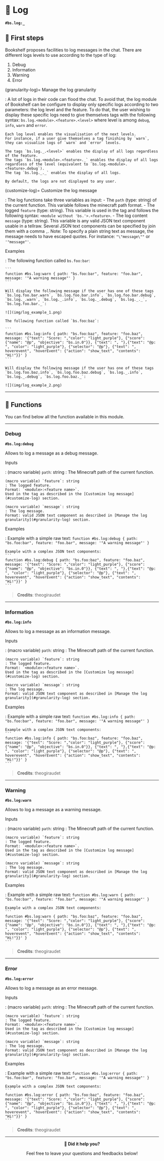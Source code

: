 # 📄 Log

**`#bs.log:_`**

## 👶 First steps

Bookshelf proposes facilities to log messages in the chat.
There are different logs levels to use according to the type of log:
1. Debug
2. Information
3. Warning
4. Error

(granularity-log)=
Manage the log granularity

:   A lot of logs in their code can flood the chat.
    To avoid that, the log module of Bookshelf can be configure to display only specific logs according to two parameters: the log level and the feature.
    To do that, the user wishing to display these specific logs need to give themselves tags with the following syntax: `bs.log.<module>.<feature>.<level>` where level is among `debug`, `info`, `warn` and `error`.

    Each log level enables the visualisation of the next levels.
    For instance, if a user give themselves a tag finishing by `warn`, they can visualize logs of `warn` and `error` levels.

    The tags `bs.log._.<level>` enables the display of all logs regardless of the feature.
    The tags `bs.log.<module>.<feature>._` enables the display of all logs regardless of the level (equivalent to `bs.log.<module>.<feature>.debug`).
    The tag `bs.log._._` enables the display of all logs.

    By default, the logs are not displayed to any user.

(customize-log)=
Customize the log message

:   The log functions take three variables as input:
    - The `path` (type: string) of the current function.
    This variable follows the minecraft path format.
    - The logged `feature` (type: string).
    This variable is used in the tag and follows the following syntax: `<module without 'bs.'>.<feature>`.
    - The log content `message` (type: string).
    This variable is any valid JSON text component usable in a tellraw.
    Several JSON text components can be specified by join them with a comma `,`.
    Note: To specify a plain string text as message, the message needs to have escaped quotes.
    For instance: `"\"message\""` or `'"message"'`.

Examples

:   The following function called `bs.foo:bar`:

    ```
    function #bs.log:warn { path: "bs.foo:bar", feature: "foo.bar", message: '"A warning message"' }
    ```

    Will display the following message if the user has one of these tags `bs.log.foo.bar.warn`, `bs.log.foo.bar.info`, `bs.log.foo.bar.debug`, `bs.log._.warn`, `bs.log._.info`, `bs.log._.debug`, `bs.log._._`, `bs.log.foo.bar._`:

    ![](img/log_example_1.png)

    The following function called `bs.foo:baz`:

    ```
    function #bs.log:info { path: "bs.foo:baz", feature: "foo.baz", message: '{"text": "Score: ","color": "light_purple"}, {"score": {"name": "@p", "objective": "bs.in.0"}}, {"text": ", "},{"text": "@p: ", "color": "light_purple"}, {"selector": "@p"}, {"text": ", hoverevent", "hoverEvent": {"action": "show_text", "contents": "Hi!"}}' }
    ```

    Will display the following message if the user has one of these tags `bs.log.foo.baz.info`, `bs.log.foo.baz.debug`, `bs.log._.info`, `bs.log._.debug`, `bs.log.foo.baz._`:

    ![](img/log_example_2.png)

---

## 🔧 Functions

You can find below all the function available in this module.

---

### Debug

**`#bs.log:debug`**

Allows to log a message as a debug message.

Inputs

:   (macro variable) `path`: string
    : The Minecraft path of the current function.

    (macro variable) `feature`: string
    : The logged feature.
    Format: `<module>:<feature name>`.
    Used in the tag as described in the [Customize log message](#customize-log) section.

    (macro variable) `message`: string
    : The log message.
    Format: valid JSON text component as described in [Manage the log granularity](#granularity-log) section.

Examples

:   Example with a simple raw text:
    ```
    function #bs.log:debug { path: "bs.foo:bar", feature: "foo.bar", message: '"A warning message"' }
    ```

    Example with a complex JSON text components:
    ```
    function #bs.log:debug { path: "bs.foo:baz", feature: "foo.baz", message: '{"text": "Score: ","color": "light_purple"}, {"score": {"name": "@p", "objective": "bs.in.0"}}, {"text": ", "},{"text": "@p: ", "color": "light_purple"}, {"selector": "@p"}, {"text": ", hoverevent", "hoverEvent": {"action": "show_text", "contents": "Hi!"}}' }
    ```

> **Credits**: theogiraudet

---

### Information

**`#bs.log:info`**

Allows to log a message as an information message.

Inputs

:   (macro variable) `path`: string
    : The Minecraft path of the current function.

    (macro variable) `feature`: string
    : The logged feature.
    Format: `<module>:<feature name>`.
    Used in the tag as described in the [Customize log message](#customize-log) section.

    (macro variable) `message`: string
    : The log message.
    Format: valid JSON text component as described in [Manage the log granularity](#granularity-log) section.

Examples

:   Example with a simple raw text:
    ```
    function #bs.log:info { path: "bs.foo:bar", feature: "foo.bar", message: '"A warning message"' }
    ```

    Example with a complex JSON text components:
    ```
    function #bs.log:info { path: "bs.foo:baz", feature: "foo.baz", message: '{"text": "Score: ","color": "light_purple"}, {"score": {"name": "@p", "objective": "bs.in.0"}}, {"text": ", "},{"text": "@p: ", "color": "light_purple"}, {"selector": "@p"}, {"text": ", hoverevent", "hoverEvent": {"action": "show_text", "contents": "Hi!"}}' }
    ```

> **Credits**: theogiraudet

---

### Warning

**`#bs.log:warn`**

Allows to log a message as a warning message.

Inputs

:   (macro variable) `path`: string
    : The Minecraft path of the current function.

    (macro variable) `feature`: string
    : The logged feature.
    Format: `<module>:<feature name>`.
    Used in the tag as described in the [Customize log message](#customize-log) section.

    (macro variable) `message`: string
    : The log message.
    Format: valid JSON text component as described in [Manage the log granularity](#granularity-log) section.

Examples

:   Example with a simple raw text:
    ```
    function #bs.log:warn { path: "bs.foo:bar", feature: "foo.bar", message: '"A warning message"' }
    ```

    Example with a complex JSON text components:
    ```
    function #bs.log:warn { path: "bs.foo:baz", feature: "foo.baz", message: '{"text": "Score: ","color": "light_purple"}, {"score": {"name": "@p", "objective": "bs.in.0"}}, {"text": ", "},{"text": "@p: ", "color": "light_purple"}, {"selector": "@p"}, {"text": ", hoverevent", "hoverEvent": {"action": "show_text", "contents": "Hi!"}}' }
    ```

> **Credits**: theogiraudet

---

### Error

**`#bs.log:error`**

Allows to log a message as an error message.

Inputs

:   (macro variable) `path`: string
    : The Minecraft path of the current function.

    (macro variable) `feature`: string
    : The logged feature.
    Format: `<module>:<feature name>`.
    Used in the tag as described in the [Customize log message](#customize-log) section.

    (macro variable) `message`: string
    : The log message.
    Format: valid JSON text component as described in [Manage the log granularity](#granularity-log) section.

Examples

:   Example with a simple raw text:
    ```
    function #bs.log:error { path: "bs.foo:bar", feature: "foo.bar", message: '"A warning message"' }
    ```

    Example with a complex JSON text components:
    ```
    function #bs.log:error { path: "bs.foo:baz", feature: "foo.baz", message: '{"text": "Score: ","color": "light_purple"}, {"score": {"name": "@p", "objective": "bs.in.0"}}, {"text": ", "},{"text": "@p: ", "color": "light_purple"}, {"selector": "@p"}, {"text": ", hoverevent", "hoverEvent": {"action": "show_text", "contents": "Hi!"}}' }
    ```

> **Credits**: theogiraudet

---

<div align=center>

**💬 Did it help you?**

Feel free to leave your questions and feedbacks below!

</div>

<script src="https://giscus.app/client.js"
        data-repo="Gunivers/Glibs"
        data-repo-id="R_kgDOHQjqYg"
        data-category="Documentation"
        data-category-id="DIC_kwDOHQjqYs4CUQpy"
        data-mapping="title"
        data-strict="0"
        data-reactions-enabled="1"
        data-emit-metadata="0"
        data-input-position="bottom"
        data-theme="light"
        data-lang="fr"
        data-loading="lazy"
        crossorigin="anonymous"
        async>
</script>
